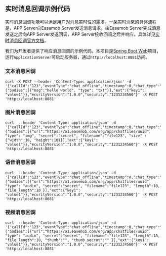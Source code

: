 ## 实时消息回调示例代码

实时消息回调功能可以满足用户对消息实时性的需求。一条实时消息的具体流程是，APP Server向Easemob Server发送消息请求，由Easemob Server完成消息发送之后向APP Server发送回调，APP Server接收回调之后并响应。具体详见[实时消息回调官方文档](http://docs.easemob.com/im/000quickstart/70rtmsgcallback)。

我们为开发者提供了响应消息回调的示例代码。本项目是[Spring Boot Web](https://spring.io/docs)项目，运行`ApplicationServer`可启动服务器，通过`http://localhost:8081`访问。
### 文本消息回调
```
curl -X POST --header 'Content-Type: application/json' -d '{"callId":"123","eventType":"chat_offline","timestamp":0,"chat_type":"groupchat","group_id":"","from":"John","to":"Aliy","msg_id":"","payload":{"bodies":[{"msg":"hello world", "type": "txt"}],"ext":{"key1": "value1"}},"ecurityVersion":"1.0.0","security":"1231234560"}' -X POST 'http://localhost:8081'
```
### 图片消息回调
```
curl  --header 'Content-Type: application/json' -d '{"callId":"123","eventType":"chat_offline","timestamp":0,"chat_type":"groupchat","group_id":"","from":"John","to":"Aliy","msg_id":"","payload":{"bodies":[{"url":"https://a1.easemob.com/org/app/chatfiles/uuid", "type": "img", "secret":"secret", "filename":"file123", "size" : {"width":10, "height":10}}],"ext":{"key1": "value1"}},"ecurityVersion":"1.0.0","security":"1231234560"}' -X POST 'http://localhost:8081'
```
### 语音消息回调
```
curl  --header 'Content-Type: application/json' -d '{"callId":"123","eventType":"chat_offline","timestamp":0,"chat_type":"groupchat","group_id":"","from":"John","to":"Aliy","msg_id":"","payload":{"bodies":[{"url":"https://a1.easemob.com/org/app/chatfiles/uuid", "type": "audio", "secret":"secret", "filename":"file123", "length":10, "file_length":10 }],"ext":{"key1": "value1"}},"ecurityVersion":"1.0.0","security":"1231234560"}' -X POST 'http://localhost:8081'
```
### 视频消息回调
```
curl  --header 'Content-Type: application/json' -d '{"callId":"123","eventType":"chat_offline","timestamp":0,"chat_type":"groupchat","group_id":"","from":"John","to":"Aliy","msg_id":"","payload":{"bodies":[{"url":"https://a1.easemob.com/org/app/chatfiles/uuid", "type": "audio", "secret":"secret", "filename":"file123", "length":10, "file_length":10, "thumb":"", "thumb_secret":"" }],"ext":{"key1": "value1"}},"ecurityVersion":"1.0.0","security":"1231234560"}' -X POST 'http://localhost:8081'
```